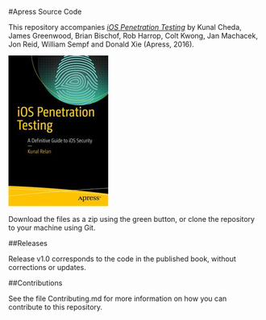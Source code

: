 #Apress Source Code

This repository accompanies [*iOS Penetration Testing*](http://www.apress.com/9781484223543) by Kunal Cheda, James Greenwood, Brian Bischof, Rob Harrop, Colt Kwong, Jan Machacek, Jon Reid, William Sempf and Donald Xie (Apress, 2016).

![Cover image](9781484223543.jpg)

Download the files as a zip using the green button, or clone the repository to your machine using Git.

##Releases

Release v1.0 corresponds to the code in the published book, without corrections or updates.

##Contributions

See the file Contributing.md for more information on how you can contribute to this repository.
